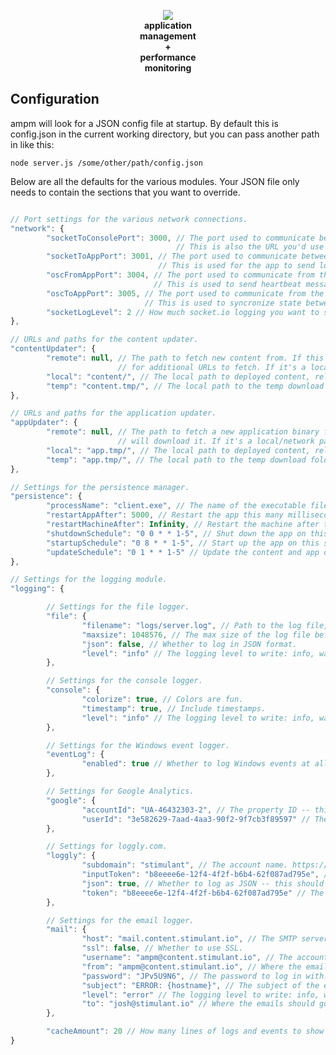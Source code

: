 <p align="center">
  <img src="https://github.com/stimulant/ampm/blob/master/README.png?raw=true"/>
  <br/><strong>application<br/>management<br/>+<br/>performance<br/>monitoring</strong>
</p>

## Configuration

ampm will look for a JSON config file at startup. By default this is config.json in the current working directory, but you can pass another path in like this:

```node server.js /some/other/path/config.json```

Below are all the defaults for the various modules. Your JSON file only needs to contain the sections that you want to override.

```JavaScript

// Port settings for the various network connections.
"network": {
        "socketToConsolePort": 3000, // The port used to communicate between node and the browser. 
                                     // This is also the URL you'd use to access the console, such as http://localhost:3000.
        "socketToAppPort": 3001, // The port used to communicate between node and the client app over a TCP socket.
                                 // This is used for the app to send log messages and event tracking.
        "oscFromAppPort": 3004, // The port used to communicate from the client app to the server over UDP/OSC.
                                // This is used to send heartbeat messages and syncronize state between clients.
        "oscToAppPort": 3005, // The port used to communicate from the server to the client app over UDP/OSC.
                              // This is used to syncronize state between clients.
        "socketLogLevel": 2 // How much socket.io logging you want to see in the console. Higher is more debug info.
},

// URLs and paths for the content updater.
"contentUpdater": {
        "remote": null, // The path to fetch new content from. If this is a URL, ampm will look for an XML file and parse it
                        // for additional URLs to fetch. If it's a local/network path, it will use robocopy to fetch a directory.
        "local": "content/", // The local path to deployed content, relative to server.js.
        "temp": "content.tmp/", // The local path to the temp download folder, relative to server.js.
},

// URLs and paths for the application updater.
"appUpdater": {
        "remote": null, // The path to fetch a new application binary from. This should be a single zip file. If it's a URL, ampm
                        // will download it. If it's a local/network path, it will use robocopy.
        "local": "app.tmp/", // The local path to deployed content, relative to server.js.
        "temp": "app.tmp/", // The local path to the temp download folder, relative to server.js.
},

// Settings for the persistence manager.
"persistence": {
        "processName": "client.exe", // The name of the executable file for the client app.
        "restartAppAfter": 5000, // Restart the app this many milliseconds of no heartbeat messages.
        "restartMachineAfter": Infinity, // Restart the machine after this many app restarts.
        "shutdownSchedule": "0 0 * * 1-5", // Shut down the app on this schedule -- see cronmaker.com for the format.
        "startupSchedule": "0 8 * * 1-5", // Start up the app on this schedule -- see cronmaker.com for the format.
        "updateSchedule": "0 1 * * 1-5" // Update the content and app on this schedule -- see cronmaker.com for the format.
},

// Settings for the logging module.
"logging": {

		// Settings for the file logger.
        "file": {
                "filename": "logs/server.log", // Path to the log file, relative to server.js.
                "maxsize": 1048576, // The max size of the log file before rolling over (1MB default)
                "json": false, // Whether to log in JSON format.
                "level": "info" // The logging level to write: info, warning, error.
        },

        // Settings for the console logger.
        "console": {
                "colorize": true, // Colors are fun.
                "timestamp": true, // Include timestamps.
                "level": "info" // The logging level to write: info, warning, error.
        },

        // Settings for the Windows event logger.
        "eventLog": {
                "enabled": true // Whether to log Windows events at all.
        },

        // Settings for Google Analytics.
        "google": {
                "accountId": "UA-46432303-2", // The property ID -- this should be unique per project.
                "userId": "3e582629-7aad-4aa3-90f2-9f7cb3f89597" // The user ID -- this should always be the same.
        },

        // Settings for loggly.com.
        "loggly": {
                "subdomain": "stimulant", // The account name. https://stimulant.loggly.com/dashboards
                "inputToken": "b8eeee6e-12f4-4f2f-b6b4-62f087ad795e", // The API token.
                "json": true, // Whether to log as JSON -- this should be true.
                "token": "b8eeee6e-12f4-4f2f-b6b4-62f087ad795e" // The um, other token.
        },

        // Settings for the email logger.
        "mail": {
                "host": "mail.content.stimulant.io", // The SMTP server to use.
                "ssl": false, // Whether to use SSL.
                "username": "ampm@content.stimulant.io", // The account to log in with.
                "from": "ampm@content.stimulant.io", // Where the emails should appear to be from.
                "password": "JPv5U9N6", // The password to log in with.
                "subject": "ERROR: {hostname}", // The subject of the emails. "{hostname}" is replaced by the output of os.hostname().
                "level": "error" // The logging level to write: info, warning, error.
                "to": "josh@stimulant.io" // Where the emails should go.
        },

        "cacheAmount": 20 // How many lines of logs and events to show in the web console.
}

```